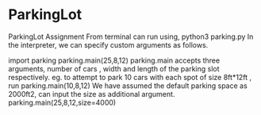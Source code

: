 # ParkingLot
ParkingLot Assignment
From terminal can run using, python3 parking.py
In the interpreter, we can specify custom arguments as follows. 

import parking
parking.main(25,8,12)
parking.main accepts three arguments, number of cars , width and length of the parking slot respectively. 
eg. to attempt to park 10 cars with each spot of size 8ft*12ft , run parking.main(10,8,12)
We have assumed the default parking space as 2000ft2, can input the size as additional argument.
parking.main(25,8,12,size=4000)
